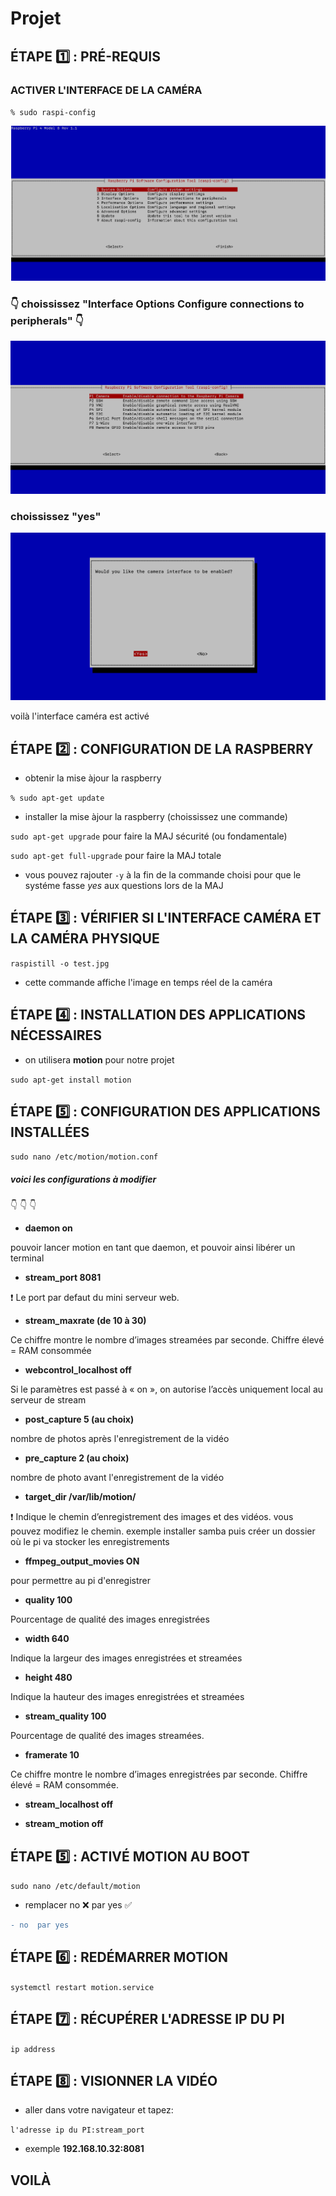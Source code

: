 # Projet
## ÉTAPE :one: : PRÉ-REQUIS


### ACTIVER L'INTERFACE DE LA CAMÉRA


`% sudo raspi-config`


![image](activer_camera.png)


### :point_down: choississez "Interface Options    Configure connections to peripherals"  :point_down:


![image](interface_camera.png)


### choississez "yes"


![image](yes_camera.png)


voilà l'interface caméra est activé


## ÉTAPE :two: : CONFIGURATION DE LA RASPBERRY


- obtenir la mise àjour la raspberry


`% sudo apt-get update`


- installer la mise àjour la raspberry (choississez une commande)


`sudo apt-get upgrade` pour faire la MAJ sécurité (ou fondamentale)


`sudo apt-get full-upgrade` pour faire la MAJ totale


- vous pouvez rajouter `-y` à la fin de la commande choisi pour que le systéme fasse *yes* aux questions lors de la MAJ


## ÉTAPE :three: : VÉRIFIER SI L'INTERFACE CAMÉRA ET LA CAMÉRA PHYSIQUE


`raspistill -o test.jpg`


- cette commande affiche l'image en temps réel de la caméra


## ÉTAPE :four: : INSTALLATION  DES APPLICATIONS NÉCESSAIRES


- on utilisera **motion** pour notre projet


`sudo apt-get install motion`


## ÉTAPE :five: : CONFIGURATION DES APPLICATIONS INSTALLÉES


`sudo nano /etc/motion/motion.conf`


##### voici les configurations à modifier 

:point_down: :point_down: :point_down:


- **daemon   on**


pouvoir lancer motion en tant que daemon, et pouvoir ainsi libérer un terminal


- **stream_port   8081**

:exclamation: Le port par defaut du mini serveur web.


- **stream_maxrate (de 10 à 30)**

Ce chiffre montre le nombre d’images streamées par seconde. Chiffre élevé = RAM consommée

- **webcontrol_localhost   off**

Si le paramètres est passé à « on », on autorise l’accès uniquement local au serveur de stream

- **post_capture   5 (au choix)**

nombre de photos après l'enregistrement de la vidéo 

- **pre_capture   2 (au choix)**

nombre de photo avant l'enregistrement de la vidéo

- **target_dir /var/lib/motion/**

:exclamation: Indique le chemin d’enregistrement des images et des vidéos. vous pouvez modifiez le chemin. exemple installer samba puis créer un dossier où le pi va stocker les enregistrements

- **ffmpeg_output_movies  ON**

pour permettre au pi d'enregistrer

- **quality   100**

Pourcentage de qualité des images enregistrées


- **width   640**

Indique la largeur des images enregistrées et streamées


- **height   480**

Indique la hauteur des images enregistrées et streamées

- **stream_quality   100**

Pourcentage de qualité des images streamées.

- **framerate   10**

Ce chiffre montre le nombre d’images enregistrées par seconde. Chiffre élevé = RAM consommée.

- **stream_localhost   off**


- **stream_motion   off**


## ÉTAPE :five: : ACTIVÉ MOTION AU BOOT

`sudo nano /etc/default/motion`


- remplacer no :x: par yes :white_check_mark:


```diff
- no  par yes  
```

## ÉTAPE :six: : REDÉMARRER MOTION

`systemctl restart motion.service`

## ÉTAPE :seven: : RÉCUPÉRER L'ADRESSE IP DU PI

`ip address`

## ÉTAPE :eight: : VISIONNER LA VIDÉO

- aller dans votre navigateur et tapez:

`l'adresse ip du PI:stream_port`

- exemple **192.168.10.32:8081**

## VOILÀ
